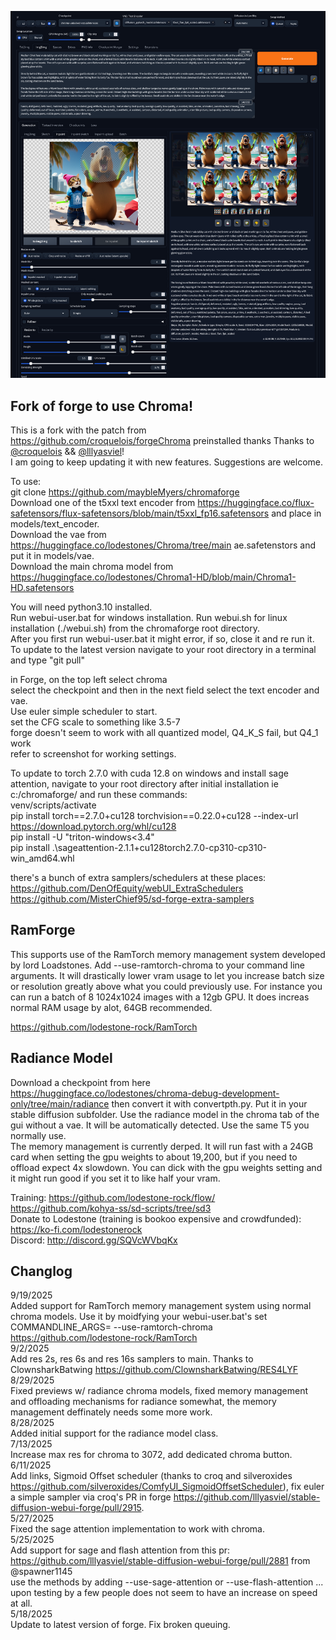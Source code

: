 ![GUI Screenshot](images/screenshot.png)

## Fork of forge to use Chroma!

This is a fork with the patch from https://github.com/croquelois/forgeChroma preinstalled thanks Thanks to [@croquelois](https://github.com/croquelois) && [@lllyasviel](https://github.com/lllyasviel)!   
I am going to keep updating it with new features. Suggestions are welcome.  

To use:  
git clone https://github.com/maybleMyers/chromaforge  
Download one of the t5xxl text encoder from https://huggingface.co/flux-safetensors/flux-safetensors/blob/main/t5xxl_fp16.safetensors and place in models/text_encoder.  
Download the vae from https://huggingface.co/lodestones/Chroma/tree/main ae.safetenstors and put it in models/vae.  
Download the main chroma model from https://huggingface.co/lodestones/Chroma1-HD/blob/main/Chroma1-HD.safetensors  

You will need python3.10 installed.  
Run webui-user.bat for windows installation.  Run webui.sh for linux installation (./webui.sh) from the chromaforge root directory.  
After you first run webui-user.bat it might error, if so, close it and re run it.  
To update to the latest version navigate to your root directory in a terminal and type "git pull"  

in Forge, on the top left select chroma    
select the checkpoint and then in the next field select the text encoder and vae.  
Use euler simple scheduler to start.  
set the CFG scale to something like 3.5-7  
forge doesn't seem to work with all quantized model, Q4_K_S fail, but Q4_1 work  
refer to screenshot for working settings.  

To update to torch 2.7.0 with cuda 12.8 on windows and install sage attention, navigate to your root directory after initial installation ie c:/chromaforge/ and run these commands:  
venv/scripts/activate  
pip install torch==2.7.0+cu128 torchvision==0.22.0+cu128 --index-url https://download.pytorch.org/whl/cu128  
pip install -U "triton-windows<3.4"  
pip install .\sageattention-2.1.1+cu128torch2.7.0-cp310-cp310-win_amd64.whl  

there's a bunch of extra samplers/schedulers at these places:  
https://github.com/DenOfEquity/webUI_ExtraSchedulers
https://github.com/MisterChief95/sd-forge-extra-samplers

## RamForge

This supports use of the RamTorch memory management system developed by lord Loadstones. Add --use-ramtorch-chroma to your command line arguments. It will drastically lower vram usage to let you increase batch size or resolution greatly above what you could previously use. For instance you can run a batch of 8 1024x1024 images with a 12gb GPU. It does increas normal RAM usage by alot, 64GB recommended.  

https://github.com/lodestone-rock/RamTorch

## Radiance Model

Download a checkpoint from here https://huggingface.co/lodestones/chroma-debug-development-only/tree/main/radiance then convert it with convertpth.py. Put it in your stable diffusion subfolder. Use the radiance model in the chroma tab of the gui without a vae. It will be automatically detected. Use the same T5 you normally use.  
The memory management is currently derped. It will run fast with a 24GB card when setting the gpu weights to about 19,200, but if you need to offload expect 4x slowdown. You can dick with the gpu weights setting and it might run good if you set it to like half your vram.   

Training: https://github.com/lodestone-rock/flow/  https://github.com/kohya-ss/sd-scripts/tree/sd3  
Donate to Lodestone (training is bookoo expensive and crowdfunded): https://ko-fi.com/lodestonerock  
Discord: http://discord.gg/SQVcWVbqKx  

## Changlog

9/19/2025  
    Added support for RamTorch memory management system using normal chroma models. Use it by moidfying your webui-user.bat's set COMMANDLINE_ARGS= --use-ramtorch-chroma https://github.com/lodestone-rock/RamTorch  
9/2/2025  
    Add res 2s, res 6s and res 16s samplers to main. Thanks to ClownsharkBatwing https://github.com/ClownsharkBatwing/RES4LYF  
8/29/2025  
    Fixed previews w/ radiance chroma models, fixed memory management and offloading mechanisms for radiance somewhat, the memory management deffinately needs some more work.  
8/28/2025  
    Added initial support for the radiance model class.  
7/13/2025  
    Increase max res for chroma to 3072, add dedicated chroma button.  
6/11/2025  
    Add links, Sigmoid Offset scheduler (thanks to croq and silveroxides https://github.com/silveroxides/ComfyUI_SigmoidOffsetScheduler), fix euler a simple sampler via croq's PR in forge https://github.com/lllyasviel/stable-diffusion-webui-forge/pull/2915.  
5/27/2025  
    Fixed the sage attention implementation to work with chroma.  
5/25/2025  
    Add support for sage and flash attention from this pr: https://github.com/lllyasviel/stable-diffusion-webui-forge/pull/2881  from @spawner1145  
    use the methods by adding --use-sage-attention or --use-flash-attention  ... upon testing by a few people does not seem to have an increase on speed at all.  
5/18/2025  
    Update to latest version of forge. Fix broken queuing.  